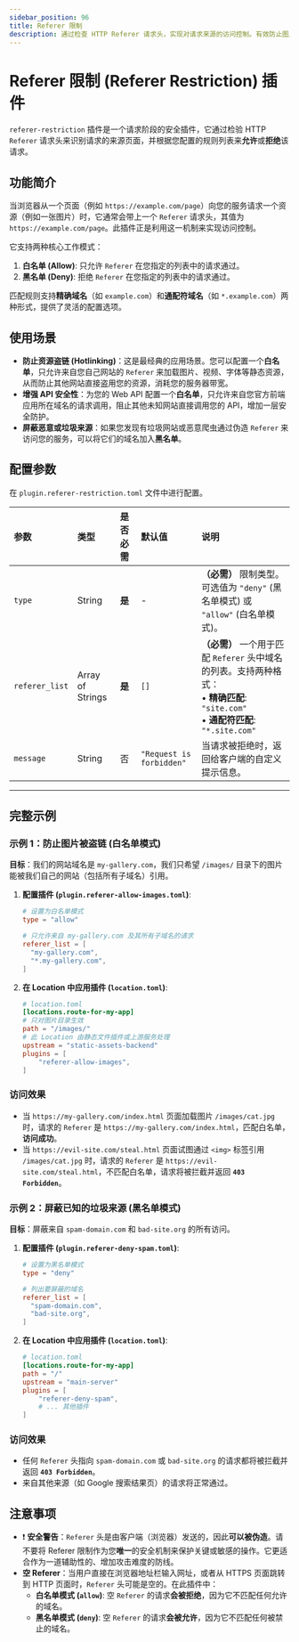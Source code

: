 ```yaml
---
sidebar_position: 96
title: Referer 限制
description: 通过检查 HTTP Referer 请求头，实现对请求来源的访问控制。有效防止图片、视频等资源被盗链，并可限制 API 只能从受信任的网站调用。
---
```


# Referer 限制 (Referer Restriction) 插件

`referer-restriction` 插件是一个请求阶段的安全插件，它通过检验 HTTP `Referer` 请求头来识别请求的来源页面，并根据您配置的规则列表来**允许**或**拒绝**该请求。



## 功能简介

当浏览器从一个页面（例如 `https://example.com/page`）向您的服务请求一个资源（例如一张图片）时，它通常会带上一个 `Referer` 请求头，其值为 `https://example.com/page`。此插件正是利用这一机制来实现访问控制。

它支持两种核心工作模式：
1.  **白名单 (Allow)**: 只允许 `Referer` 在您指定的列表中的请求通过。
2.  **黑名单 (Deny)**: 拒绝 `Referer` 在您指定的列表中的请求通过。

匹配规则支持**精确域名**（如 `example.com`）和**通配符域名**（如 `*.example.com`）两种形式，提供了灵活的配置选项。

## 使用场景

* **防止资源盗链 (Hotlinking)**：这是最经典的应用场景。您可以配置一个**白名单**，只允许来自您自己网站的 `Referer` 来加载图片、视频、字体等静态资源，从而防止其他网站直接盗用您的资源，消耗您的服务器带宽。
* **增强 API 安全性**：为您的 Web API 配置一个**白名单**，只允许来自您官方前端应用所在域名的请求调用，阻止其他未知网站直接调用您的 API，增加一层安全防护。
* **屏蔽恶意或垃圾来源**：如果您发现有垃圾网站或恶意爬虫通过伪造 `Referer` 来访问您的服务，可以将它们的域名加入**黑名单**。

## 配置参数

在 `plugin.referer-restriction.toml` 文件中进行配置。

| 参数           | 类型             | 是否必需 | 默认值                   | 说明                                                                                                                                     |
| :------------- | :--------------- | :------- | :----------------------- | :--------------------------------------------------------------------------------------------------------------------------------------- |
| `type`         | String           | **是**   | -                        | **（必需）** 限制类型。可选值为 `"deny"` (黑名单模式) 或 `"allow"` (白名单模式)。                                                        |
| `referer_list` | Array of Strings | **是**   | `[]`                     | **（必需）** 一个用于匹配 `Referer` 头中域名的列表。支持两种格式：<br/>• **精确匹配**: `"site.com"`<br/>• **通配符匹配**: `"*.site.com"` |
| `message`      | String           | 否       | `"Request is forbidden"` | 当请求被拒绝时，返回给客户端的自定义提示信息。                                                                                           |

---

## 完整示例

### 示例 1：防止图片被盗链 (白名单模式)

**目标**：我们的网站域名是 `my-gallery.com`，我们只希望 `/images/` 目录下的图片能被我们自己的网站（包括所有子域名）引用。

1.  **配置插件 (`plugin.referer-allow-images.toml`)**:
    ```toml
    # 设置为白名单模式
    type = "allow"
    
    # 只允许来自 my-gallery.com 及其所有子域名的请求
    referer_list = [
      "my-gallery.com",
      "*.my-gallery.com",
    ]
    ```

2.  **在 Location 中应用插件 (`location.toml`)**:
    ```toml
    # location.toml
    [locations.route-for-my-app]
    # 只对图片目录生效
    path = "/images/"
    # 此 Location 由静态文件插件或上游服务处理
    upstream = "static-assets-backend" 
    plugins = [
        "referer-allow-images",
    ]
    ```

### 访问效果
* 当 `https://my-gallery.com/index.html` 页面加载图片 `/images/cat.jpg` 时，请求的 `Referer` 是 `https://my-gallery.com/index.html`，匹配白名单，**访问成功**。
* 当 `https://evil-site.com/steal.html` 页面试图通过 `<img>` 标签引用 `/images/cat.jpg` 时，请求的 `Referer` 是 `https://evil-site.com/steal.html`，不匹配白名单，请求将被拦截并返回 **`403 Forbidden`**。

### 示例 2：屏蔽已知的垃圾来源 (黑名单模式)

**目标**：屏蔽来自 `spam-domain.com` 和 `bad-site.org` 的所有访问。

1.  **配置插件 (`plugin.referer-deny-spam.toml`)**:
    ```toml
    # 设置为黑名单模式
    type = "deny"
    
    # 列出要屏蔽的域名
    referer_list = [
      "spam-domain.com",
      "bad-site.org",
    ]
    ```

2.  **在 Location 中应用插件 (`location.toml`)**:
    ```toml
    # location.toml
    [locations.route-for-my-app]
    path = "/"
    upstream = "main-server"
    plugins = [
        "referer-deny-spam",
        # ... 其他插件
    ]
    ```

### 访问效果
* 任何 `Referer` 头指向 `spam-domain.com` 或 `bad-site.org` 的请求都将被拦截并返回 **`403 Forbidden`**。
* 来自其他来源（如 Google 搜索结果页）的请求将正常通过。

## 注意事项

* ❗ **安全警告**：`Referer` 头是由客户端（浏览器）发送的，因此**可以被伪造**。请不要将 Referer 限制作为您**唯一**的安全机制来保护关键或敏感的操作。它更适合作为一道辅助性的、增加攻击难度的防线。
* **空 Referer**：当用户直接在浏览器地址栏输入网址，或者从 HTTPS 页面跳转到 HTTP 页面时，`Referer` 头可能是空的。在此插件中：
    * **白名单模式 (`allow`)**: 空 `Referer` 的请求**会被拒绝**，因为它不匹配任何允许的域名。
    * **黑名单模式 (`deny`)**: 空 `Referer` 的请求**会被允许**，因为它不匹配任何被禁止的域名。